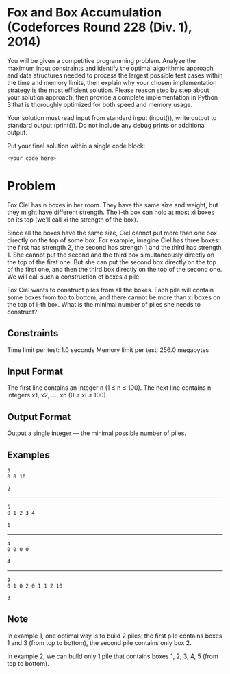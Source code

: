 # Fox and Box Accumulation (Codeforces Round 228 (Div. 1), 2014)

You will be given a competitive programming problem.
Analyze the maximum input constraints and identify the optimal algorithmic approach and data structures needed to process the largest possible test cases within the time and memory limits, then explain why your chosen implementation strategy is the most efficient solution. Please reason step by step about your solution approach, then provide a complete implementation in Python 3 that is thoroughly optimized for both speed and memory usage.

Your solution must read input from standard input (input()), write output to standard output (print()).
Do not include any debug prints or additional output.

Put your final solution within a single code block:
```python
<your code here>
```

# Problem

Fox Ciel has n boxes in her room. They have the same size and weight, but they might have different strength. The i-th box can hold at most xi boxes on its top (we'll call xi the strength of the box).

Since all the boxes have the same size, Ciel cannot put more than one box directly on the top of some box. For example, imagine Ciel has three boxes: the first has strength 2, the second has strength 1 and the third has strength 1. She cannot put the second and the third box simultaneously directly on the top of the first one. But she can put the second box directly on the top of the first one, and then the third box directly on the top of the second one. We will call such a construction of boxes a pile.

Fox Ciel wants to construct piles from all the boxes. Each pile will contain some boxes from top to bottom, and there cannot be more than xi boxes on the top of i-th box. What is the minimal number of piles she needs to construct?

## Constraints
Time limit per test: 1.0 seconds
Memory limit per test: 256.0 megabytes

## Input Format
The first line contains an integer n (1 ≤ n ≤ 100). The next line contains n integers x1, x2, ..., xn (0 ≤ xi ≤ 100).

## Output Format
Output a single integer — the minimal possible number of piles.

## Examples
```input
3
0 0 10
```
```output
2
```
-----
```input
5
0 1 2 3 4
```
```output
1
```
-----
```input
4
0 0 0 0
```
```output
4
```
-----
```input
9
0 1 0 2 0 1 1 2 10
```
```output
3
```

## Note
In example 1, one optimal way is to build 2 piles: the first pile contains boxes 1 and 3 (from top to bottom), the second pile contains only box 2.

In example 2, we can build only 1 pile that contains boxes 1, 2, 3, 4, 5 (from top to bottom).
